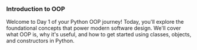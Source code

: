 ### Introduction to OOP
Welcome to Day 1 of your Python OOP journey! Today, you'll explore the foundational concepts that power modern software design. We'll cover what OOP is, why it's useful, and how to get started using classes, objects, and constructors in Python.